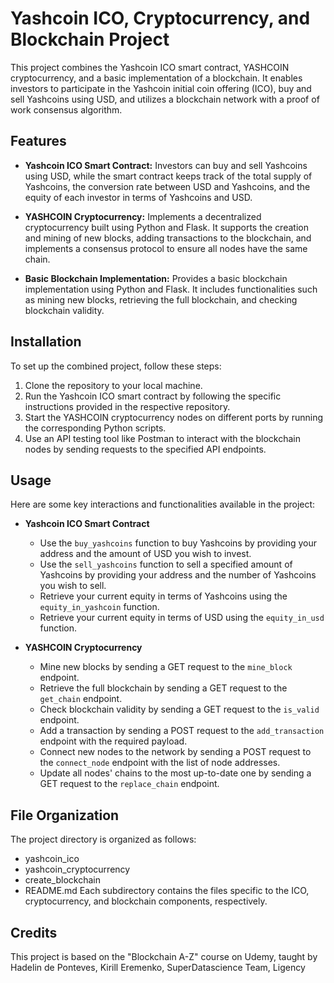 # Yashcoin ICO, Cryptocurrency, and Blockchain Project

This project combines the Yashcoin ICO smart contract, YASHCOIN cryptocurrency, and a basic implementation of a blockchain. It enables investors to participate in the Yashcoin initial coin offering (ICO), buy and sell Yashcoins using USD, and utilizes a blockchain network with a proof of work consensus algorithm.

## Features

- **Yashcoin ICO Smart Contract:** Investors can buy and sell Yashcoins using USD, while the smart contract keeps track of the total supply of Yashcoins, the conversion rate between USD and Yashcoins, and the equity of each investor in terms of Yashcoins and USD.

- **YASHCOIN Cryptocurrency:** Implements a decentralized cryptocurrency built using Python and Flask. It supports the creation and mining of new blocks, adding transactions to the blockchain, and implements a consensus protocol to ensure all nodes have the same chain.

- **Basic Blockchain Implementation:** Provides a basic blockchain implementation using Python and Flask. It includes functionalities such as mining new blocks, retrieving the full blockchain, and checking blockchain validity.

## Installation

To set up the combined project, follow these steps:

1. Clone the repository to your local machine.
2. Run the Yashcoin ICO smart contract by following the specific instructions provided in the respective repository.
3. Start the YASHCOIN cryptocurrency nodes on different ports by running the corresponding Python scripts.
4. Use an API testing tool like Postman to interact with the blockchain nodes by sending requests to the specified API endpoints.

## Usage

Here are some key interactions and functionalities available in the project:

- **Yashcoin ICO Smart Contract**
  - Use the `buy_yashcoins` function to buy Yashcoins by providing your address and the amount of USD you wish to invest.
  - Use the `sell_yashcoins` function to sell a specified amount of Yashcoins by providing your address and the number of Yashcoins you wish to sell.
  - Retrieve your current equity in terms of Yashcoins using the `equity_in_yashcoin` function.
  - Retrieve your current equity in terms of USD using the `equity_in_usd` function.

- **YASHCOIN Cryptocurrency**
  - Mine new blocks by sending a GET request to the `mine_block` endpoint.
  - Retrieve the full blockchain by sending a GET request to the `get_chain` endpoint.
  - Check blockchain validity by sending a GET request to the `is_valid` endpoint.
  - Add a transaction by sending a POST request to the `add_transaction` endpoint with the required payload.
  - Connect new nodes to the network by sending a POST request to the `connect_node` endpoint with the list of node addresses.
  - Update all nodes' chains to the most up-to-date one by sending a GET request to the `replace_chain` endpoint.

## File Organization

The project directory is organized as follows:

- yashcoin_ico
- yashcoin_cryptocurrency
- create_blockchain
- README.md
Each subdirectory contains the files specific to the ICO, cryptocurrency, and blockchain components, respectively.

## Credits
This project is based on the "Blockchain A-Z" course on Udemy, taught by Hadelin de Ponteves, Kirill Eremenko, SuperDatascience Team, Ligency
